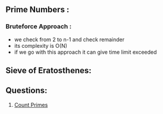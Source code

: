 ## Prime Numbers :
### Bruteforce Approach :
- we check from 2 to n-1 and check remainder 
- its complexity is O(N)
- if we go with this approach it can give time limit exceeded

## Sieve of Eratosthenes:


## Questions:
1. [Count Primes]()
